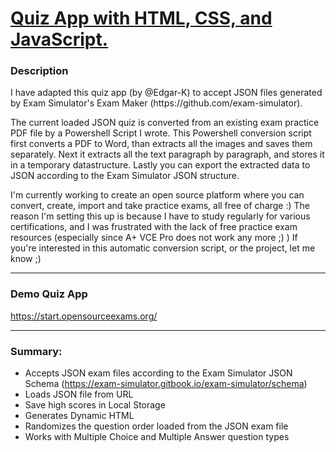 # [Quiz App with HTML, CSS, and JavaScript.](https://start.opensourceexams.org/)

### Description

<p>I have adapted this quiz app (by @Edgar-K) to accept JSON files generated by Exam Simulator's Exam Maker (https://github.com/exam-simulator). </p> 
  
<p>The current loaded JSON quiz is converted from an existing exam practice PDF file by a Powershell Script I wrote. This Powershell conversion script first converts a PDF to Word, than extracts all the images and saves them separately. Next it extracts all the text paragraph by paragraph, and stores it in a temporary datastructure. Lastly you can export the extracted data to JSON according to the Exam Simulator JSON structure.</p>

<p>I'm currently working to create an open source platform where you can convert, create, import and take practice exams, all free of charge :) The reason I'm setting this up is because I have to study regularly for various certifications, and I was frustrated with the lack of free practice exam resources (especially since A+ VCE Pro does not work any more ;) ) 
If you're interested in this automatic conversion script, or the project, let me know ;)</p>


-----

### Demo Quiz App 
https://start.opensourceexams.org/

------

### Summary:
* Accepts JSON exam files according to the Exam Simulator JSON Schema (https://exam-simulator.gitbook.io/exam-simulator/schema)
* Loads JSON file from URL
* Save high scores in Local Storage 
* Generates Dynamic HTML
* Randomizes the question order loaded from the JSON exam file
* Works with Multiple Choice and Multiple Answer question types
